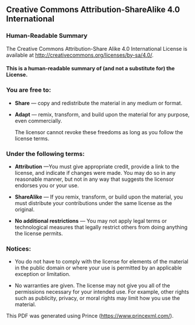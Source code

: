 
## Creative Commons Attribution-ShareAlike 4.0 International

### Human-Readable Summary 
  

The Creative Commons Attribution-Share Alike 4.0  International  License is available at
http://creativecommons.org/licenses/by-sa/4.0/.

#### This is a human-readable summary of (and not a substitute for) the License.
  

### You are free to:


*  **Share** — copy and redistribute the material in any medium or  format.

*  **Adapt** — remix, transform, and build upon the material for any purpose, even commercially.

   The licensor cannot revoke these freedoms  as long as  you follow the license terms.  

### Under the following terms:

*  **Attribution** —You must give appropriate credit, provide a link to the license, and indicate if changes were made. You may do so in any reasonable manner, but not in any way that suggests the licensor endorses you or your use.

*  **ShareAlike** — If you remix, transform, or build upon the material, you must distribute your contributions under the same license as the original.  

*  **No additional restrictions** — You may not apply legal terms or technological measures that legally restrict others from doing anything the license  permits.


### Notices:

* You do not have to comply with the license for elements of the material in the public domain or where your use is permitted by an applicable exception or limitation.

* No warranties are given. The license may not give you all of the permissions necessary for your intended use. For example, other rights such as publicity, privacy, or moral rights may limit how you use the material.

  

This PDF was generated using Prince (https://www.princexml.com/).